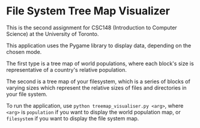 # File System Tree Map Visualizer

This is the second assignment for CSC148 (Introduction to Computer Science) at the University of Toronto.

This application uses the Pygame library to display data, depending on the chosen mode.

The first type is a tree map of world populations, where each block's size is representative of a country's relative population.

The second is a tree map of your filesystem, which is a series of blocks of varying sizes which represent the relative sizes of files and directories in your file system.

To run the application, use `python treemap_visualiser.py <arg>`, where `<arg>` is `population` if you want to display the world population map, or `filesystem` if you want to display the file system map.
